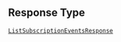 ## Response Type

[`ListSubscriptionEventsResponse`](../../doc/models/list-subscription-events-response.md)
